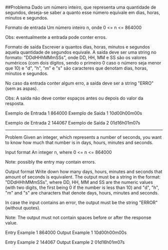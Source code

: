 ##Problema
Dado um número inteiro, que representa uma quantidade de segundos, deseja-se saber a quanto esse número equivale em dias, horas, minutos e segundos.

Formato de entrada
Um número inteiro n, onde 0 <= n <= 864000

Obs: eventualmente a entrada pode conter erros.

Formato de saída
Escrever a quantos dias, horas, minutos e segundos aquela quantidade de segundos equivale. A saída deve ser uma string no formato: "DDdHHhMMmSSs", 
onde DD, HH, MM e SS são os valores numéricos (com dois dígitos, sendo o primeiro 0 caso o número seja menor que 10) e "d", "h", "m" e "s" são
caracteres que denotam dias, horas, minutos e segundos.

No caso da entrada conter algum erro, a saída deve ser a string "ERRO" (sem as aspas).

Obs: A saída não deve conter espaços antes ou depois do valor da resposta.

Exemplo de Entrada 1
864000
Exemplo de Saída 1
10d00h00m00s

Exemplo de Entrada 2
144067
Exemplo de Saída 2
01d16h01m07s

---

Problem
Given an integer, which represents a number of seconds, you want to know how much that number is in days, hours, minutes and seconds.

Input format
An integer n, where 0 <= n <= 864000

Note: possibly the entry may contain errors.

Output format
Write down how many days, hours, minutes and seconds that amount of seconds is equivalent. The output must be a string in the format: "DDdHHhMMmSSs",
where DD, HH, MM and SS are the numeric values (with two digits, the first being 0 if the number is less than 10) and "d", "h", "m" and "s" are
characters that denote days, hours, minutes and seconds.

In case the input contains an error, the output must be the string "ERROR" (without quotes).

Note: The output must not contain spaces before or after the response value.

Entry Example 1
864000
Output Example 1
10d00h00m00s

Entry Example 2
144067
Output Example 2
01d16h01m07s
